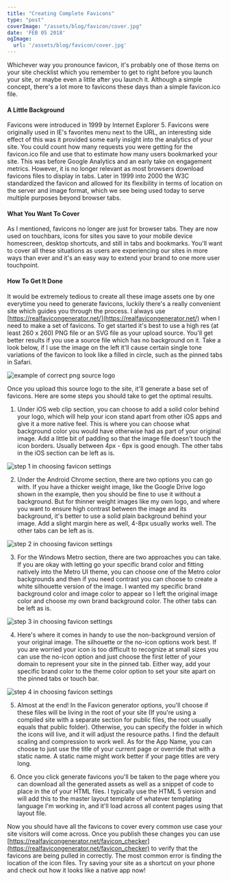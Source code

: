 ```yaml
---
title: "Creating Complete Favicons"
type: "post"
coverImage: "/assets/blog/favicon/cover.jpg"
date: 'FEB 05 2018'	
ogImage:
  url: '/assets/blog/favicon/cover.jpg'
---
```

Whichever way you pronounce favicon, it's probably one of those items on your site checklist which you remember to get to right before you launch your site, or maybe even a little after you launch it. Although a simple concept, there's a lot more to favicons these days than a simple favicon.ico file. 

#### A Little Background
Favicons were introduced in 1999 by Internet Explorer 5. Favicons were originally used in IE's favorites menu next to the URL, an interesting side effect of this was it provided some early insight into the analytics of your site. You could count how many requests you were getting for the favicon.ico file and use that to estimate how many users bookmarked your site. This was before Google Analytics and an early take on engagement metrics. However, it is no longer relevant as most browsers download favicons files to display in tabs. Later in 1999 into 2000 the W3C standardized the favicon and allowed for its flexibility in terms of location on the server and image format, which we see being used today to serve multiple purposes beyond browser tabs.

#### What You Want To Cover
As I mentioned, favicons no longer are just for browser tabs. They are now used on touchbars, icons for sites you save to your mobile device homescreen, desktop shortcuts, and still in tabs and bookmarks. You'll want to cover all these situations as users are experiencing our sites in more ways than ever and it's an easy way to extend your brand to one more user touchpoint.

#### How To Get It Done
It would be extremely tedious to create all these image assets one by one everytime you need to generate favicons, luckily there's a really convenient site which guides you through the process. I always use [https://realfavicongenerator.net/](https://realfavicongenerator.net/) when I need to make a set of favicons. To get started it's best to use a high res (at least 260 x 260) PNG file or an SVG file as your upload source. You'll get better results if you use a source file which has no background on it. Take a look below, if I use the image on the left it'll cause certain single tone variations of the favicon to look like a filled in circle, such as the pinned tabs in Safari.

![example of correct png source logo](/assets/blog/favicon/wm-blog-favicon-example.jpg)

Once you upload this source logo to the site, it'll generate a base set of favicons. Here are some steps you should take to get the optimal results.

1. Under iOS web clip section, you can choose to add a solid color behind your logo, which will help your icon stand apart from other iOS apps and give it a more native feel. This is where you can choose what background color you would have otherwise had as part of your original image. Add a little bit of padding so that the image file doesn't touch the icon borders. Usually between 4px - 6px is good enough. The other tabs in the iOS section can be left as is.

![step 1 in choosing favicon settings](/assets/blog/favicon/wm-blog-favicon-step1.jpg)

2. Under the Android Chrome section, there are two options you can go with. If you have a thicker weight image, like the Google Drive logo shown in the example, then you should be fine to use it without a background. But for thinner weight images like my own logo, and where you want to ensure high contrast between the image and its background, it's better to use a solid plain background behind your image. Add a slight margin here as well, 4-8px usually works well. The other tabs can be left as is.

![step 2 in choosing favicon settings](/assets/blog/favicon/wm-blog-favicon-step2.jpg)

3. For the Windows Metro section, there are two approaches you can take. If you are okay with letting go your specific brand color and fitting natively into the Metro UI theme, you can choose one of the Metro color backgrounds and then if you need contrast you can choose to create a white silhouette version of the image. I wanted my specific brand background color and image color to appear so I left the original image color and choose my own brand background color. The other tabs can be left as is.

![step 3 in choosing favicon settings](/assets/blog/favicon/wm-blog-favicon-step3.jpg)

4. Here's where it comes in handy to use the non-background version of your original image. The silhouette or the no-icon options work best. If you are worried your icon is too difficult to recognize at small sizes you can use the no-icon option and just choose the first letter of your domain to represent your site in the pinned tab. Either way, add your specific brand color to the theme color option to set your site apart on the pinned tabs or touch bar.

![step 4 in choosing favicon settings](/assets/blog/favicon/wm-blog-favicon-step4.jpg)

5. Almost at the end! In the Favicon generator options, you'll choose if these files will be living in the root of your site (If you're using a compiled site with a separate section for public files, the root usually equals that public folder). Otherwise, you can specify the folder in which the icons will live, and it will adjust the resource paths. I find the default scaling and compression to work well. As for the App Name, you can choose to just use the title of your current page or override that with a static name. A static name might work better if your page titles are very long.

6. Once you click generate favicons you'll be taken to the page where you can download all the generated assets as well as a snippet of code to place in the <HEAD> of your HTML files. I typically use the HTML 5 version and will add this to the master layout template of whatever templating language I'm working in, and it'll load across all content pages using that layout file. 


Now you should have all the favicons to cover every common use case your site visitors will come across. Once you publish these changes you can use [https://realfavicongenerator.net/favicon_checker](https://realfavicongenerator.net/favicon_checker) to verify that the favicons are being pulled in correctly. The most common error is finding the location of the icon files. Try saving your site as a shortcut on your phone and check out how it looks like a native app now!